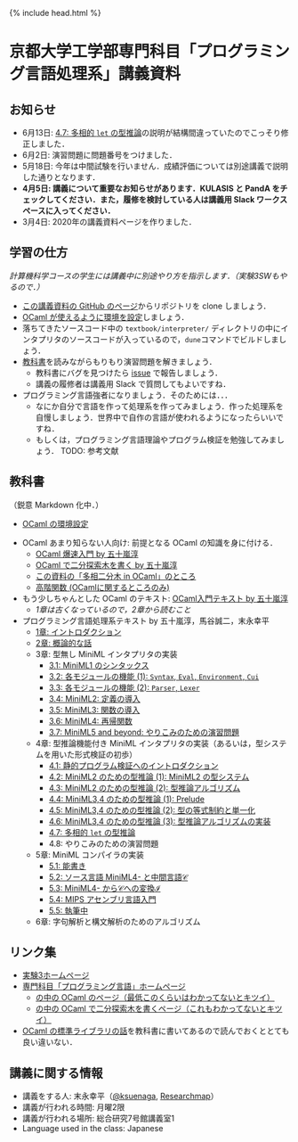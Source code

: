 {% include head.html %}

# 京都大学工学部専門科目「プログラミング言語処理系」講義資料

## お知らせ

- 6月13日: [4.7: 多相的 `let` の型推論](textbook/chap04-7.md)の説明が結構間違っていたのでこっそり修正しました．
- 6月2日: 演習問題に問題番号をつけました．
- 5月18日: 今年は中間試験を行いません．成績評価については別途講義で説明した通りとなります．
- **4月5日: 講義について重要なお知らせがあります．KULASIS と PandA をチェックしてください．また，履修を検討している人は講義用 Slack ワークスペースに入ってください．**
- 3月4日: 2020年の講義資料ページを作りました．

## 学習の仕方

_計算機科学コースの学生には講義中に別途やり方を指示します．（実験3SWもやるので．）_

- [この講義資料の GitHub のページ](https://github.com/kuis-isle3sw/IoPLMaterials)からリポジトリを clone しましょう．
- [OCaml が使えるように環境を設定](textbook/setting-up-ocaml.md)しましょう．
- 落ちてきたソースコード中の `textbook/interpreter/` ディレクトリの中にインタプリタのソースコードが入っているので，`dune`コマンドでビルドしましょう．
- [教科書](#textbook)を読みながらもりもり演習問題を解きましょう．
  - 教科書にバグを見つけたら [issue](https://github.com/kuis-isle3sw/IoPLMaterials/issues) で報告しましょう．
  - 講義の履修者は講義用 Slack で質問してもよいですね．
- プログラミング言語強者になりましょう．そのためには．．．
  - なにか自分で言語を作って処理系を作ってみましょう．作った処理系を自慢しましょう．世界中で自作の言語が使われるようになったらいいですね．
  - もしくは，プログラミング言語理論やプログラム検証を勉強してみましょう．
    TODO: 参考文献

## 教科書 <a name="textbook"></a>

（鋭意 Markdown 化中．）

<!-- - [オリエンテーション資料](misc/orientation.md) -->
- [OCaml の環境設定](textbook/setting-up-ocaml.md)
<!--  - [opamのインストール方法](textbook/install_opam.jp.md) -->
- OCaml あまり知らない人向け: 前提となる OCaml の知識を身に付ける．
  - [OCaml 爆速入門 by 五十嵐淳](http://www.fos.kuis.kyoto-u.ac.jp/~igarashi/class/pl/03-ocaml.html)
  - [OCaml で二分探索木を書く by 五十嵐淳](http://www.fos.kuis.kyoto-u.ac.jp/~igarashi/class/pl/04-bst-ocaml.html)
  - [この資料の「多相二分木 in OCaml」のところ](http://www.fos.kuis.kyoto-u.ac.jp/~igarashi/class/pl/09-polymorphism.html)
  - [高階関数 (OCamlに関するところのみ)](http://www.fos.kuis.kyoto-u.ac.jp/~igarashi/class/pl/10-hofuns.html)
- もう少しちゃんとした OCaml のテキスト: [OCaml入門テキスト by 五十嵐淳](textbook/mltext.pdf)
  - _1章は古くなっているので，2章から読むこと_
- プログラミング言語処理系テキスト by 五十嵐淳，馬谷誠二，末永幸平
  - [1章: イントロダクション](textbook/chap01.md)
  - [2章: 概論的な話](textbook/chap02.md)
  - 3章: 型無し MiniML インタプリタの実装
    - [3.1: MiniML1 のシンタックス](textbook/chap03-1.md)
    - [3.2: 各モジュールの機能 (1): `Syntax`, `Eval`, `Environment`, `Cui`](textbook/chap03-2.md)
    - [3.3: 各モジュールの機能 (2): `Parser`, `Lexer`](textbook/chap03-3.md)
    - [3.4: MiniML2: 定義の導入](textbook/chap03-4.md)
    - [3.5: MiniML3: 関数の導入](textbook/chap03-5.md)
    - [3.6: MiniML4: 再帰関数](textbook/chap03-6.md)
    - [3.7: MiniML5 and beyond: やりこみのための演習問題](textbook/chap03-7.md)
  - 4章: 型推論機能付き MiniML インタプリタの実装（あるいは，型システムを用いた形式検証の初歩）
    - [4.1: 静的プログラム検証へのイントロダクション](textbook/chap04-1.md)
    - [4.2: MiniML2 のための型推論 (1): MiniML2 の型システム](textbook/chap04-2.md)
    - [4.3: MiniML2 のための型推論 (2): 型推論アルゴリズム](textbook/chap04-3.md)
    - [4.4: MiniML3,4 のための型推論 (1): Prelude](textbook/chap04-4.md)
    - [4.5: MiniML3,4 のための型推論 (2): 型の等式制約と単一化](textbook/chap04-5.md)
    - [4.6: MiniML3,4 のための型推論 (3): 型推論アルゴリズムの実装](textbook/chap04-6.md)
    - [4.7: 多相的 `let` の型推論](textbook/chap04-7.md)
    - 4.8: やりこみのための演習問題
  - 5章: MiniML コンパイラの実装
    - [5.1: 能書き](textbook/chap05-1.md)
    - [5.2: ソース言語 MiniML4- と中間言語$\mathcal{C}$](textbook/chap05-2.md)
    - [5.3: MiniML4- から$\mathcal{C}$への変換$\mathcal{I}$](textbook/chap05-3.md)
    - [5.4: MIPS アセンブリ言語入門](textbook/chap05-4.md)
    - [5.5: 執筆中](textbook/chap05-5.md)
  - 6章: 字句解析と構文解析のためのアルゴリズム

## リンク集

- [実験3ホームページ](https://kuis-isle3sw.github.io/kuis-isle3sw-portal/)
- [専門科目「プログラミング言語」ホームページ](https://github.com/aigarashi/PL-LectureNotes)
  - [の中の OCaml のページ（最低このくらいはわかってないとキツイ）](http://www.fos.kuis.kyoto-u.ac.jp/~igarashi/class/pl/03-ocaml.html)
  - [の中の OCaml で二分探索木を書くページ（これもわかってないとキツイ）](http://www.fos.kuis.kyoto-u.ac.jp/~igarashi/class/pl/04-bst-ocaml.html)
- [OCaml の標準ライブラリの話](textbook/chap03-2.md#standardLib)を教科書に書いてあるので読んでおくととても良い違いない．

## 講義に関する情報

- 講義をする人: 末永幸平（[@ksuenaga](http://www.twitter.com/ksuenaga/), [Researchmap](https://researchmap.jp/ksuenaga/)）
- 講義が行われる時間: 月曜2限
- 講義が行われる場所: 総合研究7号館講義室1
- Language used in the class: Japanese

<!--
jekyll 等メモ:

- Gemfile を置いて bundle exec jekyll s を実行．出てきた URL を開く．
  - 初回は bundle install が必要?
- 各ファイルのはじめに {% include head.html %} がおいてある．_includes/head.html をここに読み込むことを表してる．
  - head.html には MathJax を使うための設定等が書いてある．
-->

<!-- ## 講義予定 -->

<!-- 一部の資料と過去問は PandA で配布するので，PandA を見られる状態にしておくこと． -->
   
<!-- | 日付 | 内容 | 対応する教科書中の場所 | -->
<!-- |------|-----------------------------------------------------------------------------|--------------------------------------------------------------------------------------------------------------------------------------------------------------| -->
<!-- | 4/13 | オリエンテーション，イントロダクション，OCaml復習| [教科書1章](textbook/chap01.md), [教科書2章](textbook/chap02.md), [OCaml入門テキスト](textbook/mltext.pdf) | -->
<!-- | 4/20 | OCaml復習| [OCaml入門テキスト](textbook/mltext.pdf) | -->
<!-- | 4/27 | | | -->
<!-- | 5/11 | | | -->
<!-- | 5/18 | | | -->
<!-- | 5/25 | <s>中間試験</s>今年度はやりません | | -->
<!-- | 6/1 | | | -->
<!-- | 6/8 |  | | -->
<!-- | 6/15 | | | -->
<!-- | 6/22 | | | -->
<!-- | 6/29 | | | -->
<!-- | 7/6 | | | -->
<!-- | 7/13 | | | -->
<!-- | 7/20 | | | -->
<!-- | ?/?? | 期末試験 | | -->

<!-- ## OCaml の設定方法 <a name="ocaml"></a> -->

<!-- OCaml のパッケージシステムである OPAM を用いてインストールするのが簡単である．[このページ](https://opam.ocaml.org/doc/Install.html) を読んでインストールすること． -->
<!-- 以下は簡便のために抜粋したものであるが，最新の情報ではないかもしれないので，できれば上記ページを読むこと． -->

<!-- - `sh <(curl -sL https://raw.githubusercontent.com/ocaml/opam/master/shell/install.sh)` -->
<!--   - `curl` 関係のエラーが出る場合は https://raw.githubusercontent.com/ocaml/opam/master/shell/install.sh のスクリプトをダウンロードして `sh install.sh` を実行． -->
<!--   - 各自のパッケージ管理システム（Mac なら homebrew や macport，Linux なら yum や apt 等）を用いて opam をインストールしてもよい． -->
<!-- - _以下では実行ログの最後に`eval $(opam env)`を実行せよと書いてあることがあるので，その時は次の作業に移る前に `eval $(opam env)` を実行すること．_ -->
<!-- - `opam init` を実行 -->
<!--   - 途中設定ファイルに opam が書き込んでよいか聞かれる．全部 `y` にしておくと楽は楽である． -->
<!-- - `opam switch create 4.07.1`を実行 -->
<!-- - `opam install depext` -->
<!-- - `opam install user-setup` -->

<!-- 演習にはいくつかのパッケージが必要である．OPAM が入った状態であれば，以下のコマンドを順に実行することでこれらのパッケージを導入できる． -->

<!-- - `opam depext menhir dune ounit` -->
<!-- - `opam install menhir dune ounit` -->

<!-- 便利情報がいくつかある． -->

<!-- - Emacs を使う人は tuareg-mode を使うとよい．`opam install tuareg` のあとに `opam user-setup install` を実行． -->
<!-- - emacs と vim では [merlin](https://ocaml.github.io/merlin/) が便利である．これがあるとエディタが IDE になる．`opam install merlin` のあとに `opam user-setup install` を実行． -->
<!--   - Sublime-Text バージョンも[ベータ版](https://github.com/let-def/sublime-text-merlin)として提供されている  -->
<!-- - VSCode で OCaml を使う方法がいくつかあるらしい．（調べた人は情報ください．） -->
  
